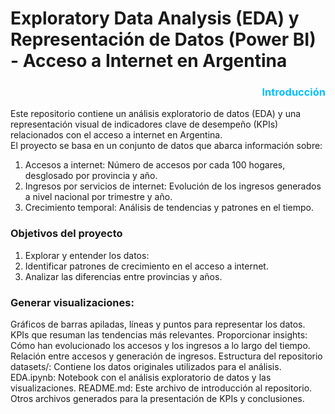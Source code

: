 # Exploratory Data Analysis (EDA) y Representación de Datos (Power BI) - Acceso a Internet en Argentina

<h3 style="color:#00BFFF; text-align:right;">Introducción</h3>

Este repositorio contiene un análisis exploratorio de datos (EDA) y una representación visual de indicadores clave de desempeño (KPIs) relacionados con el acceso a internet en Argentina.<br> El proyecto se basa en un conjunto de datos que abarca información sobre:<br>
<ol>
<li>Accesos a internet: Número de accesos por cada 100 hogares, desglosado por provincia y año.</li>
<li>Ingresos por servicios de internet: Evolución de los ingresos generados a nivel nacional por trimestre y año.</li>
<li>Crecimiento temporal: Análisis de tendencias y patrones en el tiempo.</li>
</ol>
<h3>Objetivos del proyecto</h3>
<ol>
<li>Explorar y entender los datos:</li>
<li>Identificar patrones de crecimiento en el acceso a internet.</li>
<li>Analizar las diferencias entre provincias y años.</li>
</ol>
<h3>Generar visualizaciones:</h3>
Gráficos de barras apiladas, líneas y puntos para representar los datos.
KPIs que resuman las tendencias más relevantes.
Proporcionar insights:
Cómo han evolucionado los accesos y los ingresos a lo largo del tiempo.
Relación entre accesos y generación de ingresos.
Estructura del repositorio
datasets/: Contiene los datos originales utilizados para el análisis.
EDA.ipynb: Notebook con el análisis exploratorio de datos y las visualizaciones.
README.md: Este archivo de introducción al repositorio.
Otros archivos generados para la presentación de KPIs y conclusiones.

